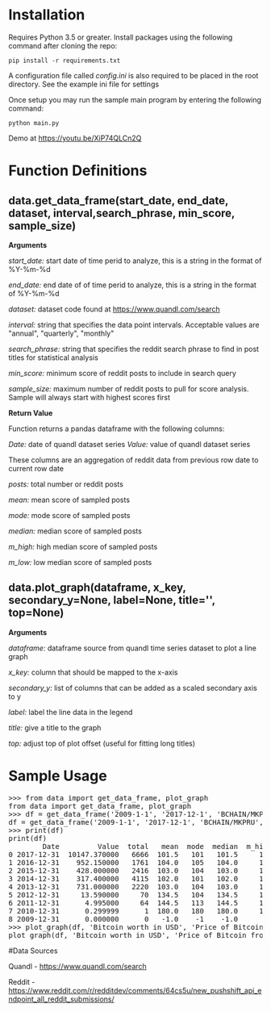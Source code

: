 # Installation
Requires Python 3.5 or greater. Install packages using the following command after cloning the repo:

`pip install -r requirements.txt`

A configuration file called *config.ini* is also required to be placed in the root directory.  See the example ini file for settings

Once setup you may run the sample main program by entering the following command:

`python main.py`

Demo at https://youtu.be/XiP74QLCn2Q

# Function Definitions
## data.get_data_frame(start_date, end_date, dataset, interval,search_phrase, min_score, sample_size)
**Arguments**

*start_date:* start date of time perid to analyze, this is a string in the format of %Y-%m-%d 

*end_date:* end date of of time perid to analyze, this is a string in the format of %Y-%m-%d

*dataset:* dataset code found at https://www.quandl.com/search

*interval:* string that specifies the data point intervals.  Acceptable values are "annual", "quarterly", "monthly"

*search_phrase:* string that specifies the reddit search phrase to find in post titles for statistical analysis

*min_score:* minimum score of reddit posts to include in search query

*sample_size:* maximum number of reddit posts to pull for score analysis. Sample will always start with highest scores first

**Return Value**

Function returns a pandas dataframe with the following columns:

*Date:* date of quandl dataset series
*Value:* value of quandl dataset series

These columns are an aggregation of reddit data from previous row date to current row date 

*posts:* total number or reddit posts

*mean:* mean score of sampled posts

*mode:* mode score of sampled posts

*median:* median score of sampled posts

*m_high:* high median score of sampled posts

*m_low:* low median score of sampled posts

## data.plot_graph(dataframe, x_key, secondary_y=None, label=None, title='', top=None)

**Arguments**

*dataframe:* dataframe source from quandl time series dataset to plot a line graph

*x_key:* column that should be mapped to the x-axis

*secondary_y:* list of columns that can be added as a scaled secondary axis to y

*label:* label the line data in the legend

*title:* give a title to the graph

*top:* adjust top of plot offset (useful for fitting long titles)

# Sample Usage

<pre>
>>> from data import get_data_frame, plot_graph
from data import get_data_frame, plot_graph
>>> df = get_data_frame('2009-1-1', '2017-12-1', 'BCHAIN/MKPRU', 'annual', 'bitcoin', 100, 100)
df = get_data_frame('2009-1-1', '2017-12-1', 'BCHAIN/MKPRU', 'annual', 'bitcoin', 100, 100)
>>> print(df)
print(df)
        Date         Value  total   mean  mode  median  m_high  m_low
0 2017-12-31  10147.370000   6666  101.5   101   101.5     102    101
1 2016-12-31    952.150000   1761  104.0   105   104.0     104    104
2 2015-12-31    428.000000   2416  103.0   104   103.0     103    103
3 2014-12-31    317.400000   4115  102.0   101   102.0     102    102
4 2013-12-31    731.000000   2220  103.0   104   103.0     103    103
5 2012-12-31     13.590000     70  134.5   104   134.5     137    132
6 2011-12-31      4.995000     64  144.5   113   144.5     145    144
7 2010-12-31      0.299999      1  180.0   180   180.0     180    180
8 2009-12-31      0.000000      0   -1.0    -1    -1.0      -1     -1
>>> plot_graph(df, 'Bitcoin worth in USD', 'Price of Bitcoin from 1/1/2009 to 12/1/2017')
plot_graph(df, 'Bitcoin worth in USD', 'Price of Bitcoin from 1/1/2009 to 12/1/2017')
</pre>

#Data Sources

Quandl - https://www.quandl.com/search

Reddit - https://www.reddit.com/r/redditdev/comments/64cs5u/new_pushshift_api_endpoint_all_reddit_submissions/